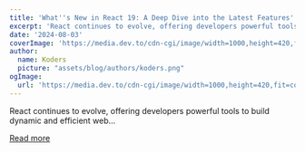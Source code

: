 ```yaml
---
title: 'What''s New in React 19: A Deep Dive into the Latest Features'
excerpt: 'React continues to evolve, offering developers powerful tools to build dynamic and efficient web...'
date: '2024-08-03'
coverImage: 'https://media.dev.to/cdn-cgi/image/width=1000,height=420,fit=cover,gravity=auto,format=auto/https%3A%2F%2Fdev-to-uploads.s3.amazonaws.com%2Fuploads%2Farticles%2Ff95dzabairwfuuc8vcxt.jpg'
author:
  name: Koders
  picture: "assets/blog/authors/koders.png"
ogImage:
  url: 'https://media.dev.to/cdn-cgi/image/width=1000,height=420,fit=cover,gravity=auto,format=auto/https%3A%2F%2Fdev-to-uploads.s3.amazonaws.com%2Fuploads%2Farticles%2Ff95dzabairwfuuc8vcxt.jpg'
---
```


React continues to evolve, offering developers powerful tools to build dynamic and efficient web...

[Read more](https://dev.to/vyan/whats-new-in-react-19-a-deep-dive-into-the-latest-features-3gp2)
